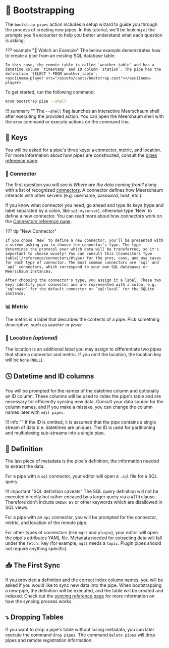 <link rel="stylesheet" type="text/css" href="/assets/css/asciinema-player.css" />
<script src="/assets/js/asciinema-player.js"></script>

# 🥾 Bootstrapping

The `bootstrap pipes` action includes a setup wizard to guide you through the process of creating new pipes. In this tutorial, we'll be looking at the prompts you'll encounter to help you better understand what each question is asking.

??? example "🎦 Watch an Example"
    The below example demonstrates how to create a pipe from an existing SQL database table.

    In this case, the remote table is called `weather_table` and has a datetime column `timestamp` and ID column `station`. The pipe has the definition `SELECT * FROM weather_table`.
    <asciinema-player src="/assets/casts/bootstrap.cast"></asciinema-player>

To get started, run the following command:

```bash
mrsm bootstrap pipe --shell
```

!!! summary ""
    The `--shell` flag launches an interactive Meerschaum shell after executing the provided action. You can open the Meershaum shell with the `mrsm` command or execute actions on the command line.



## 🔑 Keys

You will be asked for a pipe's three keys: a connector, metric, and location. For more information about how pipes are constructed, consult the [pipes reference page](/reference/pipes/#pipes).

### 🔌 Connector

The first question you will see is *Where are the data coming from?* along with a list of recognized [connectors](/reference/connectors/). A connector defines how Meerschaum interacts with other servers (e.g. username, password, host, etc.).

If you know what connector you need, go ahead and type its keys (type and label separated by a colon, like `sql:myserver`), otherwise type 'New' to define a new connector. You can read more about how connectors work on the [Connectors reference page](/reference/connectors/).

??? tip "New Connector"

    If you chose `New` to define a new connector, you'll be presented with a screen asking you to choose the connector's type. The type determines the protocol over which data will be transferred, so it's important to choose wisely! You can consult this [Connectors Type table](/reference/connectors/#type) for the pros, cons, and use cases for each type of connector. The most common connectors are `sql` and `api` connectors, which correspond to your own SQL databases or Meerschaum instances.

    After choosing the connector's type, you assign it a label. These two keys identify your connector and are represented with a colon, e.g. `sql:main` for the default connector or `sql:local` for the SQLite instance.

### 📊 Metric

The metric is a label that describes the contents of a pipe. Pick something descriptive, such as `weather` or `power`.

### 📍 Location *(optional)*

The location is an additional label you may assign to differentiate two pipes that share a connector and metric. If you omit the location, the location key will be `None` (`NULL`).

## 🕓 Datetime and ID columns
You will be prompted for the names of the datetime column and optionally an ID column. These columns will be used to index the pipe's table and are necessary for efficiently syncing new data. Consult your data source for the column names, and if you make a mistake, you can change the column names later with `edit pipes`.

!!! info ""
    If the ID is omitted, it is assumed that the pipe contains a single stream of data (i.e. datetimes are unique). The ID is used for partitioning and multiplexing sub-streams into a single pipe.

## 📄 Definition

The last piece of metadata is the pipe's definition, the information needed to extract the data.

For a pipe with a `sql` connector, your editor will open a `.sql` file for a SQL query.

!!! important "SQL definition caveats"
    The SQL query definition will not be executed directly but rather encased by a larger query via a `WITH` clause. Therefore don't include `ORDER BY` or other keywords which are disallowed in SQL views.

For a pipe with an `api` connector, you will be prompted for the connector, metric, and location of the remote pipe.

For other types of connectors (like `mqtt` and `plugin`), your editor will open the pipe's attributes YAML file. Metadata needed for extracting data will fall under the `fetch:` key (for example, `mqtt` needs a `topic`. Plugin pipes should not require anything specific).

## 📥 The First Sync

If you provided a definition and the correct index column names, you will be asked if you would like to sync new data into the pipe. When bootstrapping a new pipe, the definition will be executed, and the table will be created and indexed. Check out the [syncing reference page](/reference/pipes/syncing) for more information on how the syncing process works.


## ⤵️ Dropping Tables

If you want to drop a pipe's table without losing metadata, you can later execute the command `drop pipes`. The command `delete pipes` will drop pipes and remote registration information.
